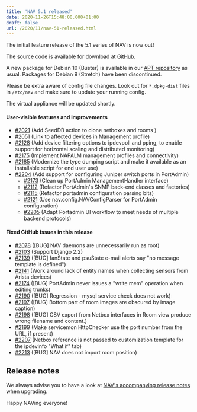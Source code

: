```yaml
---
title: 'NAV 5.1 released'
date: 2020-11-26T15:48:00.000+01:00
draft: false
url: /2020/11/nav-51-released.html
---
```


The initial feature release of the 5.1 series of NAV is now out!

The source code is available for download at [GitHub](https://github.com/UNINETT/nav/releases).

A new package for Debian 10 (Buster) is available in our [APT repository](https://nav.uninett.no/install-instructions/#debian) as usual. Packages for Debian 9 (Stretch) have been discontinued.

Please be extra aware of config file changes. Look out for `*.dpkg-dist` files in `/etc/nav` and make sure to update your running config.

The virtual appliance will be updated shortly.

#### User-visible features and improvements

*   [#2021](https://github.com/Uninett/nav/issues/2021) (Add SeedDB action to clone netboxes and rooms )
*   [#2051](https://github.com/Uninett/nav/issues/2051) (Link to affected devices in Management profile)
*   [#2128](https://github.com/Uninett/nav/pull/2128) (Add device filtering options to ipdevpoll and pping, to enable support for horizontal scaling and distributed monitoring)
*   [#2175](https://github.com/Uninett/nav/pull/2175) (Implement NAPALM management profiles and connectivity)
*   [#2185](https://github.com/Uninett/nav/pull/2185) (Modernize the type dumping script and make it available as an installable script for end user use)
*   [#2204](https://github.com/Uninett/nav/pull/2204) (Add support for configuring Juniper switch ports in PortAdmin)
    *   [#2173](https://github.com/Uninett/nav/pull/2173) (Clean up PortAdmin ManagementHandler interface)
    *   [#2112](https://github.com/Uninett/nav/pull/2112) (Refactor PortAdmin's SNMP back-end classes and factories)
    *   [#2115](https://github.com/Uninett/nav/pull/2115) (Refactor portadmin configuration parsing bits)
    *   [#2121](https://github.com/Uninett/nav/pull/2121) (Use nav.config.NAVConfigParser for PortAdmin configuration)
    *   [#2205](https://github.com/Uninett/nav/pull/2205) (Adapt Portadmin UI workflow to meet needs of multiple backend protocols)

#### Fixed GitHub issues in this release

*   [#2078](https://github.com/Uninett/nav/issues/2078) (\[BUG\] NAV daemons are unnecessarily run as root)
*   [#2103](https://github.com/Uninett/nav/pull/2103) (Support Django 2.2)
*   [#2139](https://github.com/Uninett/nav/issues/2139) (\[BUG\] fanState and psuState e-mail alerts say "no message template is defined")
*   [#2141](https://github.com/Uninett/nav/pull/2141) (Work around lack of entity names when collecting sensors from Arista devices)
*   [#2174](https://github.com/Uninett/nav/issues/2174) (\[BUG\] PortAdmin never issues a "write mem" operation when editing trunks)
*   [#2190](https://github.com/Uninett/nav/issues/2190) (\[BUG\] Regression - mysql service check does not work)
*   [#2197](https://github.com/Uninett/nav/issues/2197) (\[BUG\] Bottom part of room images are obscured by image caption)
*   [#2198](https://github.com/Uninett/nav/issues/2198) (\[BUG\] CSV export from Netbox interfaces in Room view produce wrong filename and content.)
*   [#2199](https://github.com/Uninett/nav/issues/2199) (Make servicemon HttpChecker use the port number from the URL, if present)
*   [#2207](https://github.com/Uninett/nav/pull/2207) (Netbox reference is not passed to customization template for the ipdevinfo "What if" tab)
*   [#2213](https://github.com/Uninett/nav/issues/2213) (\[BUG\] NAV does not import room position)

Release notes
-------------

We always advise you to have a look at [NAV's accompanying release notes](https://nav.uninett.no/doc/5.1/release-notes.html#nav-5-1) when upgrading.

Happy NAVing everyone!